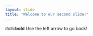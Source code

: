 ```yaml
---
layout: slide
title: "Welcome to our second slide!"
---
```

_italic_**bold**
Use the left arrow to go back!
